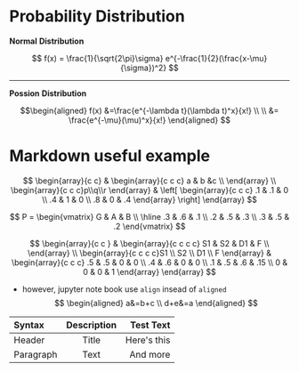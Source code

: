 # Probability Distribution
**Normal** **Distribution**

$$
f(x) = \frac{1}{\sqrt{2\pi}\sigma}
        e^{-\frac{1}{2}(\frac{x-\mu}{\sigma})^2}
$$

---

**Possion** **Distribution**

$$\begin{aligned}
f(x) &=\frac{e^{-\lambda t}(\lambda t)^x}{x!} \\
\\
&= \frac{e^{-\mu}(\mu)^x}{x!}
\end{aligned}
$$

# Markdown useful example

$$
\begin{array}{c c} 
& \begin{array}{c c c} a & b &c \\ \end{array} \\
\begin{array}{c c c}p\\q\\r \end{array} &
\left[
\begin{array}{c c c}
.1 & .1 & 0 \\
.4 & 1 & 0 \\
.8 & 0 & .4
\end{array}
\right]
\end{array}
$$

$$
P = 
\begin{vmatrix}
G  &  A & B \\ \hline
.3 & .6 & .1 \\
.2 & .5 & .3 \\
.3 & .5 & .2
\end{vmatrix}
$$

$$
\begin{array}{c c } 
 & \begin{array}{c c c c} S1 & S2 & D1 & F \\ \end{array} \\
\begin{array}{c c c c}S1 \\ S2 \\ D1 \\ F \end{array} &
\begin{array}{c c c}
.5 & .5 & 0 & 0 \\
.4 & .6 & 0 & 0 \\
.1 & .5 & .6 & .15 \\
0 & 0 & 0 & 1
\end{array}
\end{array}
$$

- however, jupyter note book use `align` insead of `aligned`
$$
\begin{aligned}
a&=b+c \\
d+e&=a
\end{aligned}
$$

| Syntax      | Description | Test Text     |
| :---        |    :----:   |          ---: |
| Header      | Title       | Here's this   |
| Paragraph   | Text        | And more      |
